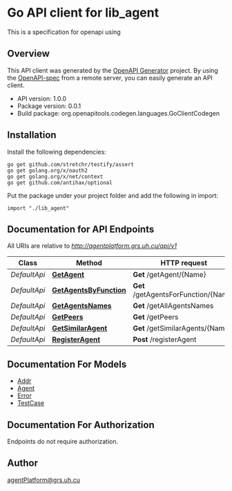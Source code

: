 # Go API client for lib_agent

This is a specification for openapi using

## Overview
This API client was generated by the [OpenAPI Generator](https://openapi-generator.tech) project.  By using the [OpenAPI-spec](https://www.openapis.org/) from a remote server, you can easily generate an API client.

- API version: 1.0.0
- Package version: 0.0.1
- Build package: org.openapitools.codegen.languages.GoClientCodegen

## Installation

Install the following dependencies:

```shell
go get github.com/stretchr/testify/assert
go get golang.org/x/oauth2
go get golang.org/x/net/context
go get github.com/antihax/optional
```

Put the package under your project folder and add the following in import:

```golang
import "./lib_agent"
```

## Documentation for API Endpoints

All URIs are relative to *http://agentplatform.grs.uh.cu/api/v1*

Class | Method | HTTP request | Description
------------ | ------------- | ------------- | -------------
*DefaultApi* | [**GetAgent**](docs/DefaultApi.md#getagent) | **Get** /getAgent/{Name} | 
*DefaultApi* | [**GetAgentsByFunction**](docs/DefaultApi.md#getagentsbyfunction) | **Get** /getAgentsForFunction/{Name} | 
*DefaultApi* | [**GetAgentsNames**](docs/DefaultApi.md#getagentsnames) | **Get** /getAllAgentsNames | 
*DefaultApi* | [**GetPeers**](docs/DefaultApi.md#getpeers) | **Get** /getPeers | 
*DefaultApi* | [**GetSimilarAgent**](docs/DefaultApi.md#getsimilaragent) | **Get** /getSimilarAgents/{Name} | 
*DefaultApi* | [**RegisterAgent**](docs/DefaultApi.md#registeragent) | **Post** /registerAgent | 


## Documentation For Models

 - [Addr](docs/Addr.md)
 - [Agent](docs/Agent.md)
 - [Error](docs/Error.md)
 - [TestCase](docs/TestCase.md)


## Documentation For Authorization

 Endpoints do not require authorization.


## Author

agentPlatform@grs.uh.cu


